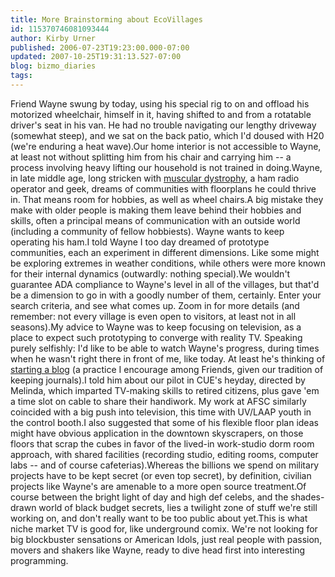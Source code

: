 ```yaml
---
title: More Brainstorming about EcoVillages
id: 115370746081093444
author: Kirby Urner
published: 2006-07-23T19:23:00.000-07:00
updated: 2007-10-25T19:31:13.527-07:00
blog: bizmo_diaries
tags: 
---
```


Friend Wayne swung by today, using his special rig to on and offload his motorized wheelchair, himself in it, having shifted to and from a rotatable driver's seat in his van.  He had no trouble navigating our lengthy driveway (somewhat steep), and we sat on the back patio, which I'd doused with H20 (we're enduring a heat wave).Our home interior is not accessible to Wayne, at least not without splitting him from his chair and carrying him -- a process involving heavy lifting our household is not trained in doing.Wayne, in late middle age, long stricken with [muscular dystrophy](http://www.kidshealth.org/kid/health_problems/bone/muscular_dystrophy.html), a ham radio operator and geek, dreams of communities with floorplans he could thrive in.  That means room for hobbies, as well as wheel chairs.A big mistake they make with older people is making them leave behind their hobbies and skills, often a principal means of communication with an outside world (including a community of fellow hobbiests).  Wayne wants to keep operating his ham.I told Wayne I too day dreamed of prototype communities, each an experiment in different dimensions. Like some might be exploring extremes in weather conditions, while others were more known for their internal dynamics (outwardly: nothing special).We wouldn't guarantee ADA compliance to Wayne's level in all of the villages, but that'd be a dimension to go in with a goodly number of them, certainly.  Enter your search criteria, and see what comes up.  Zoom in for more details (and remember:  not every village is even open to visitors, at least not in all seasons).My advice to Wayne was to keep focusing on television, as a place to expect such prototyping to converge with reality TV. Speaking purely selfishly:  I'd like to be able to watch Wayne's progress, during times when he wasn't right there in front of me, like today. At least he's thinking of [starting a blog](http://www.bloglines.com/blog/Graceful-Not) (a practice I encourage among Friends, given our tradition of keeping journals).I told him about our pilot in CUE's heyday, directed by Melinda, which imparted TV-making skills to retired citizens, plus gave 'em a time slot on cable to share their handiwork.  My work at AFSC similarly coincided with a big push into television, this time with UV/LAAP youth in the control booth.I also suggested that some of his flexible floor plan ideas might have obvious application in the downtown skyscrapers, on those floors that scrap the cubes in favor of the lived-in work-studio dorm room approach, with shared facilities (recording studio, editing rooms, computer labs -- and of course cafeterias).Whereas the billions we spend on military projects have to be kept secret (or even top secret), by definition, civilian projects like Wayne's are amenable to a more open source treatment.Of course between the bright light of day and high def celebs, and the shades-drawn world of black budget secrets, lies a twilight zone of stuff we're still working on, and don't really want to be too public about yet.This is what niche market TV is good for, like underground comix.  We're not looking for big blockbuster sensations or American Idols, just real people with passion, movers and shakers like Wayne, ready to dive head first into interesting programming.[](https://blogger.googleusercontent.com/img/b/R29vZ2xl/AVvXsEjrK22zE9EEdbTmldzWHhxAlqqBaLEqeOA7mZViZAvVVcA2ISWtID9FgriudER3dhOKeFC6aY-pnuf-B7DkSlVXnWtHE2hcZrPWs63auPAvhCc5nzZV0v78P7rJizo5_fjnbl97/s1600-h/wayne2.jpg)